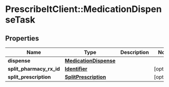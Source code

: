 # PrescribeItClient::MedicationDispenseTask

## Properties
Name | Type | Description | Notes
------------ | ------------- | ------------- | -------------
**dispense** | [**MedicationDispense**](MedicationDispense.md) |  | 
**split_pharmacy_rx_id** | [**Identifier**](Identifier.md) |  | [optional] 
**split_prescription** | [**SplitPrescription**](SplitPrescription.md) |  | [optional] 

